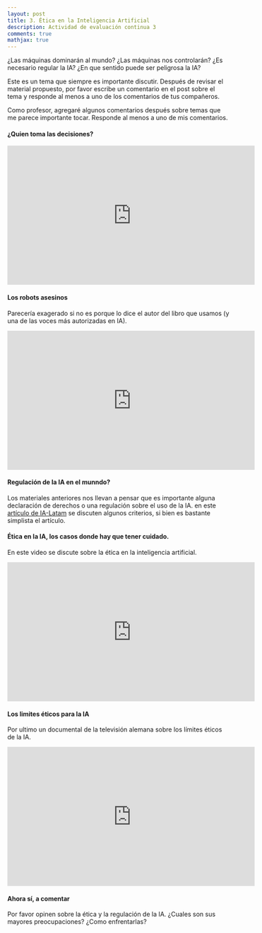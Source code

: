 ```yaml
---
layout: post
title: 3. Ética en la Inteligencia Artificial
description: Actividad de evaluación continua 3
comments: true
mathjax: true
---
```


¿Las máquinas dominarán al mundo? ¿Las máquinas nos controlarán?
¿Es necesario regular la IA? ¿En que sentido puede ser peligrosa la IA?

Este es un tema que siempre es importante discutir. Después de 
revisar el material propuesto, por favor escribe un comentario en el post
sobre el tema y responde al menos a uno de los comentarios de tus compañeros.

Como profesor, agregaré algunos comentarios después sobre temas que me parece
importante tocar. Responde al menos a uno de mis comentarios.


#### ¿Quien toma las decisiones?

<iframe width="560" height="315" src="https://www.youtube.com/embed/vLo7EywWqc4" frameborder="0" allow="accelerometer; autoplay; encrypted-media; gyroscope; picture-in-picture" allowfullscreen> </iframe>

#### Los robots asesinos

Parecería exagerado si no es porque lo dice el autor del libro que usamos (y una 
de las voces más autorizadas en IA).

<iframe width="560" height="315" src="https://www.youtube.com/embed/TlO2gcs1YvM" frameborder="0" allow="accelerometer; autoplay; encrypted-media; gyroscope; picture-in-picture" allowfullscreen> </iframe>

#### Regulación de la IA en el munndo?

Los materiales anteriores nos llevan a pensar que es importante alguna declaración de derechos o una regulación sobre el uso de la IA. en este [artículo de IA-Latam](https://ia-latam.com/2019/02/27/9285/) se discuten algunos criterios, si bien es bastante simplista el artículo.

#### Ética en la IA, los casos donde hay que tener cuidado.

En este video se discute sobre la ética en la inteligencia artificial.

<iframe width="560" height="315" src="https://www.youtube.com/embed/e3vU484bCgQ" frameborder="0" allow="accelerometer; autoplay; encrypted-media; gyroscope; picture-in-picture" allowfullscreen> </iframe>

#### Los limites éticos para la IA

Por ultimo un documental de la televisión alemana sobre los límites éticos de la IA.

<iframe width="560" height="315" src="https://www.youtube.com/embed/sHVwwriaT6k" frameborder="0" allow="accelerometer; autoplay; encrypted-media; gyroscope; picture-in-picture" allowfullscreen> </iframe>

#### Ahora sí, a comentar

Por favor opinen sobre la ética y la regulación de la IA. ¿Cuales son sus mayores preocupaciones? ¿Como enfrentarlas?

